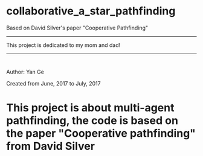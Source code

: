 # collaborative_a_star_pathfinding
Based on David Silver's paper "Cooperative Pathfinding"

____________________________________________________________
This project is dedicated to my mom and dad!
____________________________________________________________

#
#

Author:     Yan Ge

Created from June, 2017 to July, 2017


# This project is about multi-agent pathfinding, the code is based on the paper "Cooperative pathfinding" from David Silver



    

